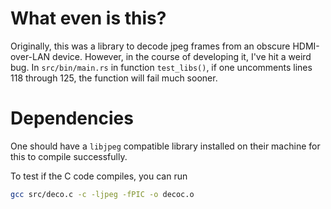 # What even is this?
Originally, this was a library to decode jpeg frames from an obscure
HDMI-over-LAN device. However, in the course of developing it, I've hit a weird
bug. In `src/bin/main.rs` in function `test_libs()`, if one uncomments lines
118 through 125, the function will fail much sooner.

# Dependencies
One should have a `libjpeg` compatible library installed on their machine for
this to compile successfully.

To test if the C code compiles, you can run 
```bash
gcc src/deco.c -c -ljpeg -fPIC -o decoc.o
```
